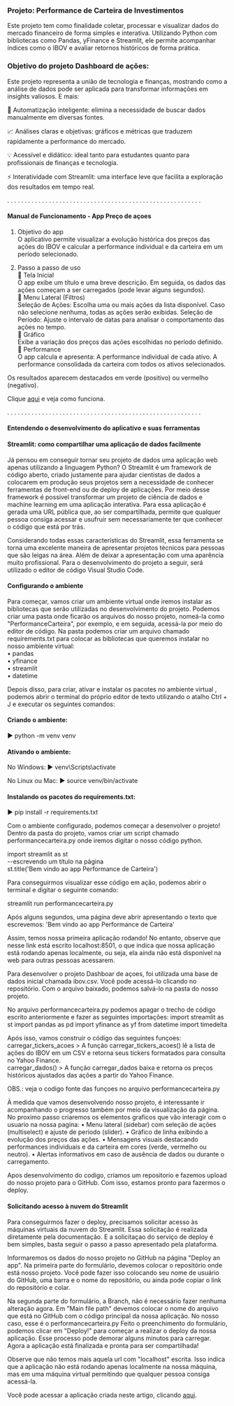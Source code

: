 ### Projeto: Performance de Carteira de Investimentos

Este projeto tem como finalidade coletar, processar e visualizar dados do mercado financeiro de forma simples e interativa. 
Utilizando Python com bibliotecas como Pandas, yFinance e Streamlit, ele permite acompanhar índices como o IBOV e avaliar retornos históricos de forma prática.


### Objetivo do projeto Dashboard de ações: </br>

Este projeto representa a união de tecnologia e finanças, mostrando como a análise de dados pode ser aplicada para transformar informações em insights valiosos. E mais:

🚀 Automatização inteligente: elimina a necessidade de buscar dados manualmente em diversas fontes.

📈 Análises claras e objetivas: gráficos e métricas que traduzem rapidamente a performance do mercado.

💡 Acessível e didático: ideal tanto para estudantes quanto para profissionais de finanças e tecnologia.

⚡ Interatividade com Streamlit: uma interface leve que facilita a exploração dos resultados em tempo real.

. . . . . . . . . . . . . . . . . . . . . . . . . . . . . . . . . . . . . . . . . . . . . . . . . . . . . . . . 
#### Manual de Funcionamento - App Preço de açoes
1. Objetivo do app </br>
O aplicativo permite visualizar a evolução histórica dos preços das ações do IBOV e calcular a performance individual e da carteira em um período selecionado.</br>

2. Passo a passo de uso</br>
🔹 Tela Inicial</br>
O app exibe um título e uma breve descrição. Em seguida, os dados das ações começam a ser carregados (pode levar alguns segundos).</br>
🔹 Menu Lateral (Filtros)</br>
Seleção de Ações: Escolha uma ou mais ações da lista disponível. Caso não selecione nenhuma, todas as ações serão exibidas.
Seleção de Período: Ajuste o intervalo de datas para analisar o comportamento das ações no tempo.</br>
🔹 Gráfico </br>
Exibe a variação dos preços das ações escolhidas no período definido.</br>
🔹 Performance</br>
O app calcula e apresenta: A performance individual de cada ativo. A performance consolidada da carteira com todos os ativos selecionados. </br>

Os resultados aparecem destacados em verde (positivo) ou vermelho (negativo).

Clique [aqui](https://performancecarteiraibov.streamlit.app/) e veja como funciona.

. . . . . . . . . . . . . . . . . . . . . . . . . . . . . . . . . . . . . . . . . . . . . . . . . . . . . . . . 
#### Entendendo o desenvolvimento do aplicativo e suas ferramentas

#### Streamlit: como compartilhar uma aplicação de dados facilmente
Já pensou em conseguir tornar seu projeto de dados uma aplicação web apenas utilizando a linguagem Python? 
O Streamlit é um framework de código aberto, criado justamente para ajudar cientistas de dados a colocarem em produção seus projetos sem a necessidade de conhecer ferramentas de front-end ou de deploy de aplicações.
Por meio desse framework é possível transformar um projeto de ciência de dados e machine learning em uma aplicação interativa. 
Para essa aplicação é gerada uma URL pública que, ao ser compartilhada, permite que qualquer pessoa consiga acessar e usufruir sem necessariamente ter que conhecer o código que está por trás.

Considerando todas essas características do Streamlit, essa ferramenta se torna uma excelente maneira de apresentar projetos técnicos para pessoas que são leigas na área. 
Além de deixar a apresentação com uma aparência muito profissional. Para o desenvolvimento do projeto a seguir, será utilizado o editor de código Visual Studio Code.

#### Configurando o ambiente
Para começar, vamos criar um ambiente virtual onde iremos instalar as bibliotecas que serão utilizadas no desenvolvimento do projeto. 
Podemos criar uma pasta onde ficarão os arquivos do nosso projeto, nomeá-la como "PerformanceCarteira", por exemplo, e em seguida, acessá-la por meio do editor de código.
Na pasta podemos criar um arquivo chamado requirements.txt para colocar as bibliotecas que queremos instalar no nosso ambiente virtual: </br>
• pandas </br>
• yfinance </br>
• streamlit </br>
• datetime </br>

Depois disso, para criar, ativar e instalar os pacotes no ambiente virtual , podemos abrir o terminal do próprio editor de texto utilizando o atalho Ctrl + J e executar os seguintes comandos:

#### Criando o ambiente:
► python -m venv venv

#### Ativando o ambiente:
No Windows:
► venv\Scripts\activate 

No Linux ou Mac:
► source venv/bin/activate

#### Instalando os pacotes do requirements.txt:
► pip install -r requirements.txt

Com o ambiente configurado, podemos começar a desenvolver o projeto!
Dentro da pasta do projeto, vamos criar um script chamado performancecarteira.py onde iremos digitar o nosso código python. 

import streamlit as st </br>
--escrevendo um título na página </br>
st.title('Bem vindo ao app Performance de Carteira') </br>

Para conseguirmos visualizar esse código em ação, podemos abrir o terminal e digitar o seguinte comando:

streamlit run performancecarteira.py </br>

Após alguns segundos, uma página deve abrir apresentando o texto que escrevemos:  'Bem vindo ao app Performance de Carteira'

Assim, temos nossa primeira aplicação rodando! No entanto, observe que nesse link está escrito localhost:8501, o que indica que nossa aplicação está rodando apenas localmente, ou seja, ela ainda não está disponível na web para outras pessoas acessarem.

Para desenvolver o projeto Dashboar de açoes, foi utilizada uma base de dados inicial chamada ibov.csv. Você pode acessá-lo clicando no repositório. Com o arquivo baixado, podemos salvá-lo na pasta do nosso projeto.

No arquivo performancecarteira.py podemos apagar o trecho de código escrito anteriormente e fazer as seguintes importações:
import streamlit as st 
import pandas as pd
import yfinance as yf
from datetime import timedelta

Após isso, vamos construir o código das seguintes funçoes: </br>
carregar_tickers_acoes > A função carregar_tickers_acoes() lê a lista de ações do IBOV em um CSV e retorna seus tickers formatados para consulta no Yahoo Finance. </br>
carregar_dados() > A função carregar_dados baixa e retorna os preços históricos ajustados das ações a partir do Yahoo Finance. </br>

OBS.: veja o codigo fonte das funçoes no arquivo performancecarteira.py

À medida que vamos desenvolvendo nosso projeto, é interessante ir acompanhando o progresso também por meio da visualização da página.
No proximo passo criaremos os elementos graficos que vão interagir com o usuario na nossa pagina:
• Menu lateral (sidebar) com seleção de ações (multiselect) e ajuste de período (slider).
• Gráfico de linha exibindo a evolução dos preços das ações.
• Mensagens visuais destacando performances individuais e da carteira em cores (verde, vermelho ou neutro).
• Alertas informativos em caso de ausência de dados ou durante o carregamento.

Apos desenvolvimento do codigo, criamos um repositorio e fazemos upload do nosso projeto para o GitHub.
Com isso, estamos pronto para fazermos o deploy.


#### Solicitando acesso à nuvem do Streamlit

Para conseguirmos fazer o deploy, precisamos solicitar acesso às máquinas virtuais da nuvem do Streamlit. Essa solicitação é realizada diretamente pela documentação.
E a solicitaçao do serviço de deploy é bem simples, basta seguir o passo a passo apresentado pela plataforma.

Informaremos os dados do nosso projeto no GitHub na página "Deploy an app". Na primeira parte do formulário, devemos colocar o repositório onde está nosso projeto. 
Você pode fazer isso colocando seu nome de usuário do GitHub, uma barra e o nome do repositório, ou ainda pode copiar o link do repositório e colar.

Na segunda parte do formulário, a Branch, não é necessário fazer nenhuma alteração agora. Em "Main file path" devemos colocar o nome do arquivo que está no GitHub com o código principal da nossa aplicação. 
No nosso caso, esse é o performancecarteira.py
Feito o preenchimento do formulário, podemos clicar em "Deploy!" para começar a realizar o deploy da nossa aplicação. Esse processo pode demorar alguns minutos para carregar.
Agora a aplicação está finalizada e pronta para ser compartilhada!

Observe que não temos mais aquela url com "localhost" escrita. Isso indica que a aplicação não está rodando apenas localmente na nossa máquina, mas em uma máquina virtual permitindo que qualquer pessoa consiga acessá-la.

Você pode acessar a aplicação criada neste artigo, clicando [aqui](https://performancecarteiraibov.streamlit.app/).








